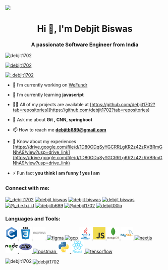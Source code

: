 ![](https://github.com/debjit1702/Debjit1702/blob/main/banner1.png)
<h1 align="center">Hi 👋, I'm Debjit Biswas</h1>
<h3 align="center">A passionate Software Engineer from India</h3>

<p align="left"> <img src="https://komarev.com/ghpvc/?username=debjit1702&label=Profile%20views&color=0e75b6&style=flat" alt="debjit1702" /> </p>

<p align="left"> <a href="https://github.com/ryo-ma/github-profile-trophy"><img src="https://github-profile-trophy.vercel.app/?username=debjit1702" alt="debjit1702" /></a> </p>

<p align="left"> <a href="https://twitter.com/_debjit1702" target="blank"><img src="https://img.shields.io/twitter/follow/_debjit1702?logo=twitter&style=for-the-badge" alt="_debjit1702" /></a> </p>

- 🔭 I’m currently working on [WeFundr](https://github.com/debjit1702/WeFundr)

- 🌱 I’m currently learning **javascript**

- 👨‍💻 All of my projects are available at [https://github.com/debjit1702?tab=repositories](https://github.com/debjit1702?tab=repositories)

- 💬 Ask me about **Git , CNN, springboot**

- 📫 How to reach me **debjitb689@gmail.com**

- 📄 Know about my experiences [https://drive.google.com/file/d/1D80ODqSyYGCRRLgKR2z42zRVBRmGNhA9/view?usp=drive_link](https://drive.google.com/file/d/1D80ODqSyYGCRRLgKR2z42zRVBRmGNhA9/view?usp=drive_link)

- ⚡ Fun fact **you think I am funny ! yes I am**

<h3 align="left">Connect with me:</h3>
<p align="left">
<a href="https://twitter.com/_debjit1702" target="blank"><img align="center" src="https://raw.githubusercontent.com/rahuldkjain/github-profile-readme-generator/master/src/images/icons/Social/twitter.svg" alt="_debjit1702" height="30" width="40" /></a>
<a href="https://linkedin.com/in/debjit biswas" target="blank"><img align="center" src="https://raw.githubusercontent.com/rahuldkjain/github-profile-readme-generator/master/src/images/icons/Social/linked-in-alt.svg" alt="debjit biswas" height="30" width="40" /></a>
<a href="https://kaggle.com/debjit biswas" target="blank"><img align="center" src="https://raw.githubusercontent.com/rahuldkjain/github-profile-readme-generator/master/src/images/icons/Social/kaggle.svg" alt="debjit biswas" height="30" width="40" /></a>
<a href="https://fb.com/debjit biswas" target="blank"><img align="center" src="https://raw.githubusercontent.com/rahuldkjain/github-profile-readme-generator/master/src/images/icons/Social/facebook.svg" alt="debjit biswas" height="30" width="40" /></a>
<a href="https://instagram.com/@_d.e.b.j.i.t" target="blank"><img align="center" src="https://raw.githubusercontent.com/rahuldkjain/github-profile-readme-generator/master/src/images/icons/Social/instagram.svg" alt="@_d.e.b.j.i.t" height="30" width="40" /></a>
<a href="https://www.hackerrank.com/debjitb689" target="blank"><img align="center" src="https://raw.githubusercontent.com/rahuldkjain/github-profile-readme-generator/master/src/images/icons/Social/hackerrank.svg" alt="debjitb689" height="30" width="40" /></a>
<a href="https://www.leetcode.com/@debjit1702" target="blank"><img align="center" src="https://raw.githubusercontent.com/rahuldkjain/github-profile-readme-generator/master/src/images/icons/Social/leet-code.svg" alt="@debjit1702" height="30" width="40" /></a>
<a href="https://auth.geeksforgeeks.org/user/debjit00lq" target="blank"><img align="center" src="https://raw.githubusercontent.com/rahuldkjain/github-profile-readme-generator/master/src/images/icons/Social/geeks-for-geeks.svg" alt="debjit00lq" height="30" width="40" /></a>
</p>

<h3 align="left">Languages and Tools:</h3>
<p align="left"> <a href="https://www.cprogramming.com/" target="_blank" rel="noreferrer"> <img src="https://raw.githubusercontent.com/devicons/devicon/master/icons/c/c-original.svg" alt="c" width="40" height="40"/> </a> <a href="https://www.w3schools.com/css/" target="_blank" rel="noreferrer"> <img src="https://raw.githubusercontent.com/devicons/devicon/master/icons/css3/css3-original-wordmark.svg" alt="css3" width="40" height="40"/> </a> <a href="https://expressjs.com" target="_blank" rel="noreferrer"> <img src="https://raw.githubusercontent.com/devicons/devicon/master/icons/express/express-original-wordmark.svg" alt="express" width="40" height="40"/> </a> <a href="https://www.figma.com/" target="_blank" rel="noreferrer"> <img src="https://www.vectorlogo.zone/logos/figma/figma-icon.svg" alt="figma" width="40" height="40"/> </a> <a href="https://cloud.google.com" target="_blank" rel="noreferrer"> <img src="https://www.vectorlogo.zone/logos/google_cloud/google_cloud-icon.svg" alt="gcp" width="40" height="40"/> </a> <a href="https://www.java.com" target="_blank" rel="noreferrer"> <img src="https://raw.githubusercontent.com/devicons/devicon/master/icons/java/java-original.svg" alt="java" width="40" height="40"/> </a> <a href="https://developer.mozilla.org/en-US/docs/Web/JavaScript" target="_blank" rel="noreferrer"> <img src="https://raw.githubusercontent.com/devicons/devicon/master/icons/javascript/javascript-original.svg" alt="javascript" width="40" height="40"/> </a> <a href="https://www.mongodb.com/" target="_blank" rel="noreferrer"> <img src="https://raw.githubusercontent.com/devicons/devicon/master/icons/mongodb/mongodb-original-wordmark.svg" alt="mongodb" width="40" height="40"/> </a> <a href="https://www.mysql.com/" target="_blank" rel="noreferrer"> <img src="https://raw.githubusercontent.com/devicons/devicon/master/icons/mysql/mysql-original-wordmark.svg" alt="mysql" width="40" height="40"/> </a> <a href="https://nextjs.org/" target="_blank" rel="noreferrer"> <img src="https://cdn.worldvectorlogo.com/logos/nextjs-2.svg" alt="nextjs" width="40" height="40"/> </a> <a href="https://nodejs.org" target="_blank" rel="noreferrer"> <img src="https://raw.githubusercontent.com/devicons/devicon/master/icons/nodejs/nodejs-original-wordmark.svg" alt="nodejs" width="40" height="40"/> </a> <a href="https://www.php.net" target="_blank" rel="noreferrer"> <img src="https://raw.githubusercontent.com/devicons/devicon/master/icons/php/php-original.svg" alt="php" width="40" height="40"/> </a> <a href="https://postman.com" target="_blank" rel="noreferrer"> <img src="https://www.vectorlogo.zone/logos/getpostman/getpostman-icon.svg" alt="postman" width="40" height="40"/> </a> <a href="https://www.python.org" target="_blank" rel="noreferrer"> <img src="https://raw.githubusercontent.com/devicons/devicon/master/icons/python/python-original.svg" alt="python" width="40" height="40"/> </a> <a href="https://reactjs.org/" target="_blank" rel="noreferrer"> <img src="https://raw.githubusercontent.com/devicons/devicon/master/icons/react/react-original-wordmark.svg" alt="react" width="40" height="40"/> </a> <a href="https://www.tensorflow.org" target="_blank" rel="noreferrer"> <img src="https://www.vectorlogo.zone/logos/tensorflow/tensorflow-icon.svg" alt="tensorflow" width="40" height="40"/> </a> </p>

<p><img align="left" src="https://github-readme-stats.vercel.app/api/top-langs?username=debjit1702&show_icons=true&locale=en&layout=compact" alt="debjit1702" /></p>

<p>&nbsp;<img align="center" src="https://github-readme-stats.vercel.app/api?username=debjit1702&show_icons=true&locale=en" alt="debjit1702" /></p>
